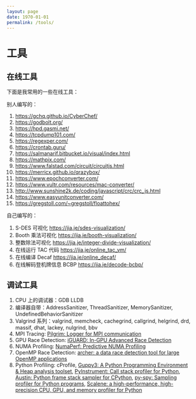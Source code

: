 ```yaml
---
layout: page
date: 1970-01-01
permalink: /tools/
---
```


# 工具

## 在线工具

下面是我常用的一些在线工具：

别人编写的：

1. https://gchq.github.io/CyberChef/
1. https://godbolt.org/
1. https://hpd.gasmi.net/
1. https://tcpdump101.com/
1. https://regexper.com/
1. https://crontab.guru/
1. https://salmanarif.bitbucket.io/visual/index.html
1. https://mathpix.com/
1. https://www.falstad.com/circuit/circuitjs.html
1. https://merricx.github.io/qrazybox/
1. https://www.epochconverter.com/
1. https://www.vultr.com/resources/mac-converter/
1. http://www.sunshine2k.de/coding/javascript/crc/crc_js.html
1. https://www.easyunitconverter.com/
1. https://gregstoll.com/~gregstoll/floattohex/


自己编写的：

1. S-DES 可视化 https://jia.je/sdes-visualization/
1. Booth 乘法可视化 https://jia.je/booth-visualization/
1. 整数除法可视化 https://jia.je/integer-divide-visualization/
1. 在线运行 TAC 代码 https://jia.je/online_tac_vm/
1. 在线编译 Decaf https://jia.je/online_decaf/
1. 在线解码登机牌信息 BCBP https://jia.je/decode-bcbp/

## 调试工具

1. CPU 上的调试器：GDB LLDB
1. 编译器自带：AddressSanitizer, ThreadSanitizer, MemorySanitizer, UndefinedBehaviorSanitizer
1. Valgrind 系列：valgrind, memcheck, cachegrind, callgrind, helgrind, drd, massif, dhat, lackey, nulgrind, bbv
1. MPI Tracing: [Pilgrim: Logger for MPI communication](https://github.com/pmodels/pilgrim)
1. GPU Race Detection: [iGUARD: In-GPU Advanced Race Detection](https://github.com/csl-iisc/iGUARD)
1. NUMA Profiling: [NumaPerf: Predictive NUMA Profiling](https://github.com/UTSASRG/NumaPerf)
1. OpenMP Race Detection: [archer: a data race detection tool for large OpenMP applications](https://github.com/PRUNERS/archer)
1. Python Profiling: cProfile, [Guppy3: A Python Programming Environment & Heap analysis toolset](https://github.com/zhuyifei1999/guppy3/), [PyInstrument: Call stack profiler for Python](https://github.com/joerick/pyinstrument), [Austin: Python frame stack sampler for CPython](https://github.com/P403n1x87/austin), [py-spy: Sampling profiler for Python programs](https://github.com/benfred/py-spy), [Scalene: a high-performance, high-precision CPU, GPU, and memory profiler for Python](https://github.com/plasma-umass/scalene)